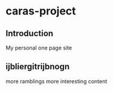 # caras-project
## Introduction
My personal one page site
## ijbliergitrijbnogn

more ramblings more interesting content
